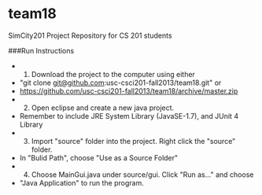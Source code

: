team18
======

SimCity201 Project Repository for CS 201 students

###Run Instructions

+ 1. Download the project to the computer using either
+ "git clone git@github.com:usc-csci201-fall2013/team18.git" or 
+ https://github.com/usc-csci201-fall2013/team18/archive/master.zip
+ 2. Open eclipse and create a new java project.
+ Remember to include JRE System Library (JavaSE-1.7), and JUnit 4 Library
+ 3. Import "source" folder into the project. Right click the "source" folder.
+ In "Bulid Path", choose "Use as a Source Folder"
+ 4. Choose MainGui.java under source/gui. Click "Run as..." and choose 
+ "Java Application" to run the program.
